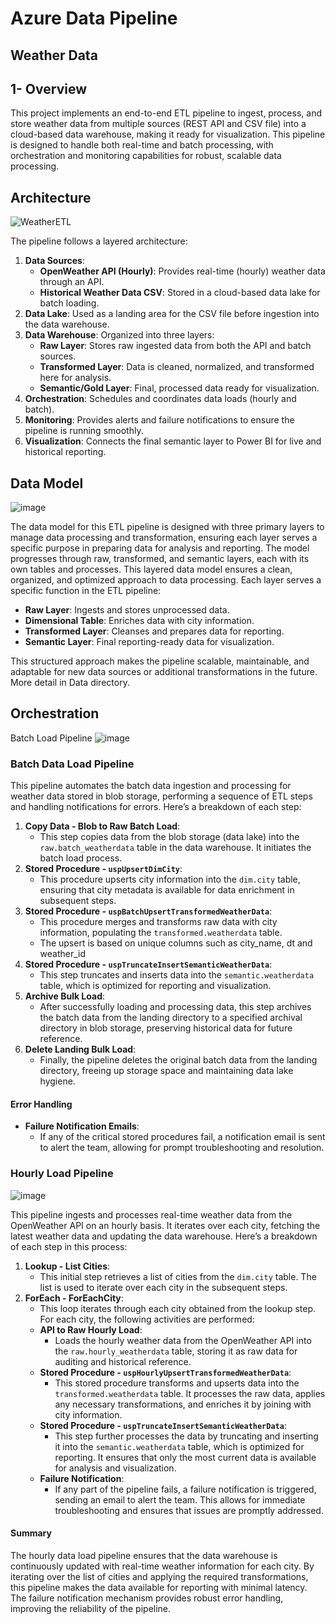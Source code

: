 # Azure Data Pipeline
## Weather Data

## 1- Overview
This project implements an end-to-end ETL pipeline to ingest, process, and store weather data from multiple sources (REST API and CSV file) into a cloud-based data warehouse, making it ready for visualization. This pipeline is designed to handle both real-time and batch processing, with orchestration and monitoring capabilities for robust, scalable data processing.

## Architecture
![WeatherETL](https://github.com/user-attachments/assets/a5236f4a-a206-405b-bde5-d447da5a29b3)

The pipeline follows a layered architecture:
1. **Data Sources**:
   - **OpenWeather API (Hourly)**: Provides real-time (hourly) weather data through an API.
   - **Historical Weather Data CSV**: Stored in a cloud-based data lake for batch loading.
2. **Data Lake**: Used as a landing area for the CSV file before ingestion into the data warehouse.
3. **Data Warehouse**: Organized into three layers:
   - **Raw Layer**: Stores raw ingested data from both the API and batch sources.
   - **Transformed Layer**: Data is cleaned, normalized, and transformed here for analysis.
   - **Semantic/Gold Layer**: Final, processed data ready for visualization.
4. **Orchestration**: Schedules and coordinates data loads (hourly and batch).
5. **Monitoring**: Provides alerts and failure notifications to ensure the pipeline is running smoothly.
6. **Visualization**: Connects the final semantic layer to Power BI for live and historical reporting.

## Data Model
![image](https://github.com/user-attachments/assets/3c7c9538-5fa8-4f43-82b5-540e5039922a)

The data model for this ETL pipeline is designed with three primary layers to manage data processing and transformation, ensuring each layer serves a specific purpose in preparing data for analysis and reporting. The model progresses through raw, transformed, and semantic layers, each with its own tables and processes.
This layered data model ensures a clean, organized, and optimized approach to data processing. Each layer serves a specific function in the ETL pipeline:
- **Raw Layer**: Ingests and stores unprocessed data.
- **Dimensional Table**: Enriches data with city information.
- **Transformed Layer**: Cleanses and prepares data for reporting.
- **Semantic Layer**: Final reporting-ready data for visualization.

This structured approach makes the pipeline scalable, maintainable, and adaptable for new data sources or additional transformations in the future.
More detail in Data directory.

## Orchestration
Batch Load Pipeline
![image](https://github.com/user-attachments/assets/34e43cae-3125-4318-bd71-f7fa3b0b5d2b)
### Batch Data Load Pipeline

This pipeline automates the batch data ingestion and processing for weather data stored in blob storage, performing a sequence of ETL steps and handling notifications for errors. Here’s a breakdown of each step:
1. **Copy Data - Blob to Raw Batch Load**:
   - This step copies data from the blob storage (data lake) into the `raw.batch_weatherdata` table in the data warehouse. It initiates the batch load process.
2. **Stored Procedure - `uspUpsertDimCity`**:
   - This procedure upserts city information into the `dim.city` table, ensuring that city metadata is available for data enrichment in subsequent steps.
3. **Stored Procedure - `uspBatchUpsertTransformedWeatherData`**:
   - This procedure merges and transforms raw data with city information, populating the `transformed.weatherdata` table.
   - The upsert is based on unique columns such as city_name, dt and weather_id
4. **Stored Procedure - `uspTruncateInsertSemanticWeatherData`**:
   - This step truncates and inserts data into the `semantic.weatherdata` table, which is optimized for reporting and visualization.
5. **Archive Bulk Load**:
   - After successfully loading and processing data, this step archives the batch data from the landing directory to a specified archival directory in blob storage, preserving historical data for future reference.
6. **Delete Landing Bulk Load**:
   - Finally, the pipeline deletes the original batch data from the landing directory, freeing up storage space and maintaining data lake hygiene.

#### Error Handling
- **Failure Notification Emails**:
   - If any of the critical stored procedures fail, a notification email is sent to alert the team, allowing for prompt troubleshooting and resolution.


### Hourly Load Pipeline
![image](https://github.com/user-attachments/assets/0dbf8b88-a692-4b4d-95c2-e0fc7f64e52a)

This pipeline ingests and processes real-time weather data from the OpenWeather API on an hourly basis. It iterates over each city, fetching the latest weather data and updating the data warehouse. Here’s a breakdown of each step in this process:

1. **Lookup - List Cities**:
   - This initial step retrieves a list of cities from the `dim.city` table. The list is used to iterate over each city in the subsequent steps.
2. **ForEach - ForEachCity**:
   - This loop iterates through each city obtained from the lookup step. For each city, the following activities are performed:
   - **API to Raw Hourly Load**:
     - Loads the hourly weather data from the OpenWeather API into the `raw.hourly_weatherdata` table, storing it as raw data for auditing and historical reference.
   - **Stored Procedure - `uspHourlyUpsertTransformedWeatherData`**:
     - This stored procedure transforms and upserts data into the `transformed.weatherdata` table. It processes the raw data, applies any necessary transformations, and enriches it by joining with city information.
   - **Stored Procedure - `uspTruncateInsertSemanticWeatherData`**:
     - This step further processes the data by truncating and inserting it into the `semantic.weatherdata` table, which is optimized for reporting. It ensures that only the most current data is available for analysis and visualization.
   - **Failure Notification**:
     - If any part of the pipeline fails, a failure notification is triggered, sending an email to alert the team. This allows for immediate troubleshooting and ensures that issues are promptly addressed.

#### Summary
The hourly data load pipeline ensures that the data warehouse is continuously updated with real-time weather information for each city. By iterating over the list of cities and applying the required transformations, this pipeline makes the data available for reporting with minimal latency. The failure notification mechanism provides robust error handling, improving the reliability of the pipeline.






